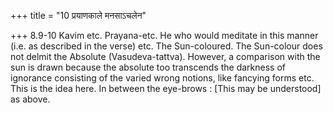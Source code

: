 +++
title = "10 प्रयाणकाले मनसाऽचलेन"

+++
8.9-10 Kavim etc. Prayana-etc. He who would meditate in this manner
(i.e. as described in the verse) etc. The Sun-coloured. The Sun-colour
does not delmit the Absolute (Vasudeva-tattva). However, a comparison
with the sun is drawn because the absolute too transcends the darkness
of ignorance consisting of the varied wrong notions, like fancying forms
etc. This is the idea here. In between the eye-brows : \[This may be
understood\] as above.
